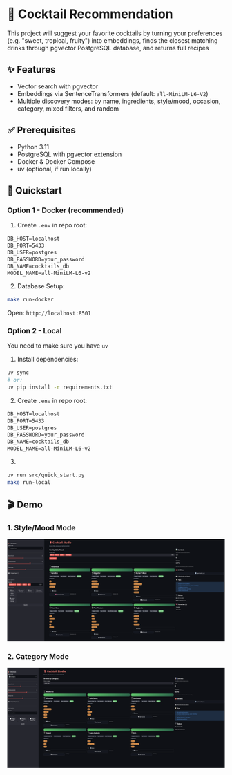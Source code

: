 # 🍹 Cocktail Recommendation

This project will suggest your favorite cocktails by turning your preferences (e.g. "sweet, tropical, fruity") into embeddings, finds the closest matching drinks through pgvector PostgreSQL database, and returns full recipes

## ✨ Features
- Vector search with pgvector
- Embeddings via SentenceTransformers (default: `all-MiniLM-L6-V2`)
- Multiple discovery modes: by name, ingredients, style/mood, occasion, category, mixed filters, and random

## ✅ Prerequisites
- Python 3.11
- PostgreSQL with pgvector extension
- Docker & Docker Compose
- uv (optional, if run locally)

## 🚀 Quickstart
### Option 1 - Docker (recommended)
1. Create `.env` in repo root:
```env
DB_HOST=localhost
DB_PORT=5433
DB_USER=postgres
DB_PASSWORD=your_password
DB_NAME=cocktails_db
MODEL_NAME=all-MiniLM-L6-v2
```

2. Database Setup:
```bash
make run-docker
```

Open: `http://localhost:8501` 

### Option 2 - Local
You need to make sure you have `uv`
1. Install dependencies:
```bash
uv sync
# or:
uv pip install -r requirements.txt
```

2. Create `.env` in repo root:
```env
DB_HOST=localhost
DB_PORT=5433
DB_USER=postgres
DB_PASSWORD=your_password
DB_NAME=cocktails_db
MODEL_NAME=all-MiniLM-L6-v2
``` 

3. 
```bash
uv run src/quick_start.py
make run-local
```

## 🎬 Demo
### 1. Style/Mood Mode
![Style](static/demo_style.png)

### 2. Category Mode
![Category](static/demo_category.png)